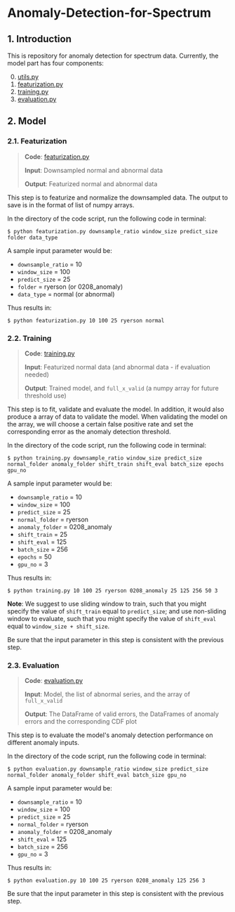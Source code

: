 # Anomaly-Detection-for-Spectrum
## 1. Introduction

This is repository for anomaly detection for spectrum data. Currently, the model part has four components:

0. [utils.py](https://github.com/ZIYU-DEEP/Anomaly-Detection-for-Spectrum/blob/master/code/model/utils.py)
1. [featurization.py](https://github.com/ZIYU-DEEP/Anomaly-Detection-for-Spectrum/blob/master/code/model/featurization.py)
2. [training.py](https://github.com/ZIYU-DEEP/Anomaly-Detection-for-Spectrum/blob/master/code/model/training.py)
3. [evaluation.py](https://github.com/ZIYU-DEEP/Anomaly-Detection-for-Spectrum/blob/master/code/model/evaluation.py)





## 2. Model

### 2.1. Featurization

> **Code**: [featurization.py](https://github.com/ZIYU-DEEP/Anomaly-Detection-for-Spectrum/blob/master/code/model/featurization.py)
>
> **Input**: Downsampled normal and abnormal data 
>
> **Output**: Featurized normal and abnormal data

This step is to featurize and normalize the downsampled data. The output to save is in the format of list of numpy arrays.

In the directory of the code script, run the following code in terminal:

```
$ python featurization.py downsample_ratio window_size predict_size folder data_type
```

A sample input parameter would be:

- `downsample_ratio` = 10
- `window_size` = 100
- `predict_size` = 25
- `folder` = ryerson (or 0208_anomaly)
- `data_type` = normal (or abnormal)

Thus results in:

```
$ python featurization.py 10 100 25 ryerson normal
```



### 2.2. Training

> **Code**: [training.py](https://github.com/ZIYU-DEEP/Anomaly-Detection-for-Spectrum/blob/master/code/model/training.py)
>
> **Input**: Featurized normal data (and abnormal data - if evaluation needed)
>
> **Output**: Trained model, and `full_x_valid` (a numpy array for future threshold use)

This step is to fit, validate and evaluate the model. In addition, it would also produce a array of data to validate the model. When validating the model on the array, we will  choose a certain false positive rate and set the corresponding error as the anomaly detection threshold.

In the directory of the code script, run the following code in terminal:

```
$ python training.py downsample_ratio window_size predict_size normal_folder anomaly_folder shift_train shift_eval batch_size epochs gpu_no
```

A sample input parameter would be:

- `downsample_ratio` = 10
- `window_size` = 100
- `predict_size` = 25
- `normal_folder` = ryerson
- `anomaly_folder` = 0208_anomaly
- `shift_train` = 25
- `shift_eval` = 125
- `batch_size` = 256
- `epochs` = 50
- `gpu_no` = 3

Thus results in:

```
$ python training.py 10 100 25 ryerson 0208_anomaly 25 125 256 50 3
```

**Note**: We suggest to use sliding window to train, such that you might specify the value of  `shift_train` equal to `predict_size`; and use non-sliding window to evaluate, such that you might specify the value of `shift_eval` equal to `window_size + shift_size`.

Be sure that the input parameter in this step is consistent with the previous step.



### 2.3. Evaluation

> **Code**: [evaluation.py](https://github.com/ZIYU-DEEP/Anomaly-Detection-for-Spectrum/blob/master/code/model/evaluation.py)
>
> **Input**: Model, the list of abnormal series, and the array of `full_x_valid`
>
> **Output**: The DataFrame of valid errors, the DataFrames of anomaly errors and the corresponding CDF plot

This step is to evaluate the model's anomaly detection performance on different anomaly inputs.

In the directory of the code script, run the following code in terminal:

```
$ python evaluation.py downsample_ratio window_size predict_size normal_folder anomaly_folder shift_eval batch_size gpu_no
```

A sample input parameter would be:

- `downsample_ratio` = 10
- `window_size` = 100
- `predict_size` = 25
- `normal_folder` = ryerson
- `anomaly_folder` = 0208_anomaly
- `shift_eval` = 125
- `batch_size` = 256
- `gpu_no` = 3

Thus results in:

```
$ python evaluation.py 10 100 25 ryerson 0208_anomaly 125 256 3
```

Be sure that the input parameter in this step is consistent with the previous step.